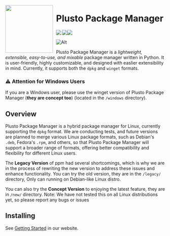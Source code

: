 <img align="left" width="150" height="150" align="left" style="float: left; margin: 0 10px 0 0;" src="https://ppm.stevesuk.eu.org/icon.png"> <h1>Plusto Package Manager</h1>
<img align="left" src="https://img.shields.io/badge/Made%20with-Python-purple?style=for-the-badge&logo=python&logoColor=white"><img src="https://img.shields.io/badge/Required-Linux-purple?style=for-the-badge&logo=linux&logoColor=white"><img src="https://img.shields.io/github/downloads/bzym2/GoldBounce/total?style=for-the-badge">
</br>

![Alt](https://repobeats.axiom.co/api/embed/28cf570b81bed278b472ceb028fbc9ffbb84715f.svg "Repobeats analytics image")

Plusto Package Manager is a *lightweight, extensible, easy-to-use, and mixable* package manager written in Python. It is user-friendly, highly customizable, and designed with easlier extensibility in mind. Currently, it supports both the `dpkg` and `winget` formats.

### ⚠️ Attention for Windows Users
If you are a Windows user, please use the winget version of Plusto Package Manager (**they are concept too**) (located in the `/windows` directory).

## Overview

Plusto Package Manager is a hybrid package manager for Linux, currently supporting the `dpkg` format. We are conducting tests, and future versions are planned to merge various Linux package formats, such as Debian's `.deb`, Fedora's `.rpm`, and others, so that Plusto Package Manager will support a broader range of formats, offering better compatibility and flexibility for different Linux users.

The **Legacy Version** of ppm had several shortcomings, which is why we are in the process of rewriting the new version to address these issues and enhance functionality. You can try the old version, they are in the `/legacy/` directory, Only can running on Debian-like Linux distro.

You can also try the **Concept Version** to enjoying the latest feature, they are in `/new/` directory. Note: We have not tested this on all Linux distributions yet, so please report any bugs or issues

## Installing

See [Getting Started](https://ppm.stevesuk.eu.org/getting-started.html) in our website.
